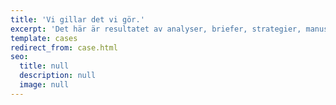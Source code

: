 ```yaml
---
title: 'Vi gillar det vi gör.'
excerpt: 'Det här är resultatet av analyser, briefer, strategier, manus, Slack-konversationer, postit-lappar, hackathon, kaffekoppar, skisser … Ja, du fattar. Det här är case som visar vad vi gör.'
template: cases
redirect_from: case.html
seo:
  title: null
  description: null
  image: null
---
```

